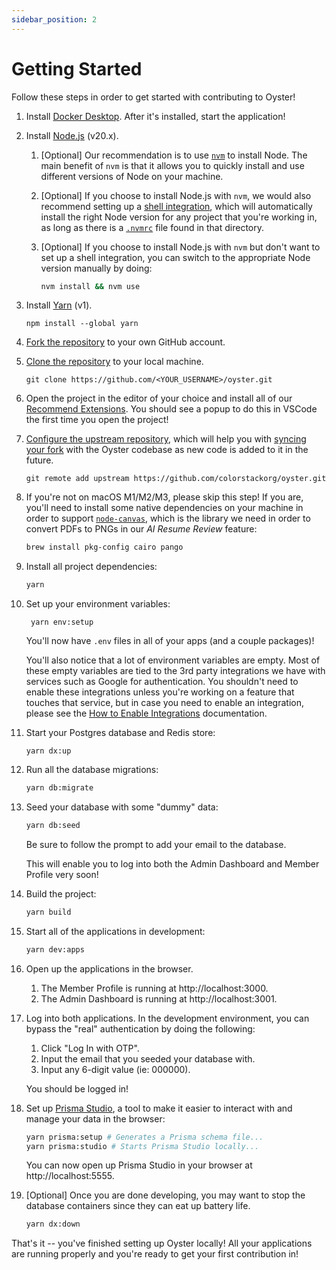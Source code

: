 ```yaml
---
sidebar_position: 2
---
```


# Getting Started

Follow these steps in order to get started with contributing to Oyster!

1. Install [Docker Desktop](https://docs.docker.com/engine/install). After it's
   installed, start the application!

2. Install [Node.js](https://nodejs.org/en/download/package-manager) (v20.x).

   1. [Optional] Our recommendation is to use [`nvm`](https://nvm.sh) to install
      Node. The main benefit of `nvm` is that it allows you to quickly install
      and use different versions of Node on your machine.
   2. [Optional] If you choose to install Node.js with `nvm`, we would also
      recommend setting up a
      [shell integration](https://github.com/nvm-sh/nvm/blob/master/README.md#deeper-shell-integration),
      which will automatically install the right Node version for any project
      that you're working in, as long as there is a
      [`.nvmrc`](https://github.com/colorstackorg/oyster/blob/main/.nvmrc) file
      found in that directory.
   3. [Optional] If you choose to install Node.js with `nvm` but don't want to
      set up a shell integration, you can switch to the appropriate Node version
      manually by doing:

      ```sh
      nvm install && nvm use
      ```

3. Install [Yarn](https://classic.yarnpkg.com/lang/en/docs/install) (v1).

   ```
   npm install --global yarn
   ```

4. [Fork the repository](https://docs.github.com/en/pull-requests/collaborating-with-pull-requests/working-with-forks/fork-a-repo)
   to your own GitHub account.

5. [Clone the repository](https://docs.github.com/en/repositories/creating-and-managing-repositories/cloning-a-repository)
   to your local machine.

   ```
   git clone https://github.com/<YOUR_USERNAME>/oyster.git
   ```

6. Open the project in the editor of your choice and install all of our
   [Recommend Extensions](https://code.visualstudio.com/docs/editor/extension-marketplace#_recommended-extensions).
   You should see a popup to do this in VSCode the first time you open the
   project!

7. [Configure the upstream repository](https://docs.github.com/en/pull-requests/collaborating-with-pull-requests/working-with-forks/configuring-a-remote-repository-for-a-fork),
   which will help you with
   [syncing your fork](https://docs.github.com/en/pull-requests/collaborating-with-pull-requests/working-with-forks/syncing-a-fork)
   with the Oyster codebase as new code is added to it in the future.

   ```
   git remote add upstream https://github.com/colorstackorg/oyster.git
   ```

8. If you're not on macOS M1/M2/M3, please skip this step! If you are, you'll
   need to install some native dependencies on your machine in order to support
   [`node-canvas`](https://www.npmjs.com/package/canvas), which is the library
   we need in order to convert PDFs to PNGs in our _AI Resume Review_ feature:

   ```sh
   brew install pkg-config cairo pango
   ```

9. Install all project dependencies:

   ```sh
   yarn
   ```

10. Set up your environment variables:

    ```
     yarn env:setup
    ```

    You'll now have `.env` files in all of your apps (and a couple packages)!

    You'll also notice that a lot of environment variables are empty. Most of
    these empty variables are tied to the 3rd party integrations we have with
    services such as Google for authentication. You shouldn't need to enable
    these integrations unless you're working on a feature that touches that
    service, but in case you need to enable an integration, please see the
    [How to Enable Integrations](../guides/how-to-enable-integrations.md)
    documentation.

11. Start your Postgres database and Redis store:

    ```
    yarn dx:up
    ```

12. Run all the database migrations:

    ```sh
    yarn db:migrate
    ```

13. Seed your database with some "dummy" data:

    ```sh
    yarn db:seed
    ```

    Be sure to follow the prompt to add your email to the database.

    This will enable you to log into both the Admin Dashboard and Member Profile
    very soon!

14. Build the project:

    ```sh
    yarn build
    ```

15. Start all of the applications in development:

    ```sh
    yarn dev:apps
    ```

16. Open up the applications in the browser.

    1. The Member Profile is running at http://localhost:3000.
    2. The Admin Dashboard is running at http://localhost:3001.

17. Log into both applications. In the development environment, you can bypass
    the "real" authentication by doing the following:

    1. Click "Log In with OTP".
    2. Input the email that you seeded your database with.
    3. Input any 6-digit value (ie: 000000).

    You should be logged in!

18. Set up [Prisma Studio](https://www.prisma.io/studio), a tool to make it
    easier to interact with and manage your data in the browser:

    ```sh
    yarn prisma:setup # Generates a Prisma schema file...
    yarn prisma:studio # Starts Prisma Studio locally...
    ```

    You can now open up Prisma Studio in your browser at http://localhost:5555.

19. [Optional] Once you are done developing, you may want to stop the database
    containers since they can eat up battery life.

    ```sh
    yarn dx:down
    ```

That's it -- you've finished setting up Oyster locally! All your applications
are running properly and you're ready to get your first contribution in!
